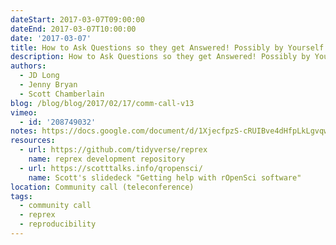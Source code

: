```yaml
---
dateStart: 2017-03-07T09:00:00
dateEnd: 2017-03-07T10:00:00
date: '2017-03-07'
title: How to Ask Questions so they get Answered! Possibly by Yourself!
description: How to Ask Questions so they get Answered! Possibly by Yourself!
authors:
  - JD Long
  - Jenny Bryan
  - Scott Chamberlain
blog: /blog/blog/2017/02/17/comm-call-v13
vimeo:
  - id: '208749032'
notes: https://docs.google.com/document/d/1XjecfpzS-cRUIBve4dHfpLkLgvqwF5ydNOf9fkZyTIY/edit
resources:
  - url: https://github.com/tidyverse/reprex
    name: reprex development repository
  - url: https://scotttalks.info/qropensci/
    name: Scott's slidedeck "Getting help with rOpenSci software"
location: Community call (teleconference)
tags:
  - community call
  - reprex
  - reproducibility
---
```

